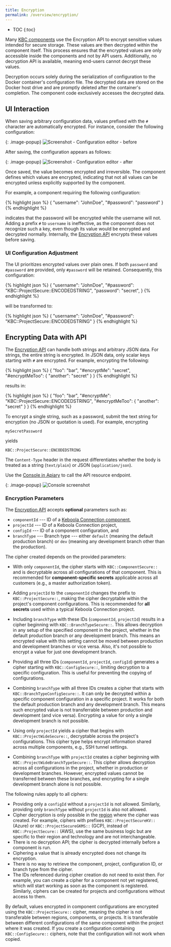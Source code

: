 ```yaml
---
title: Encryption
permalink: /overview/encryption/
---
```


* TOC
{:toc}

Many [KBC components](/overview/) use the Encryption API to encrypt sensitive values
intended for secure storage. These values are then decrypted within the component itself. 
This process ensures that the encrypted values are only accessible inside the components and not
by API users. Additionally, no decryption API is available, meaning end-users cannot decrypt
these values.

Decryption occurs solely during the serialization of configuration to the Docker container's 
configuration file. The decrypted data are stored on the Docker host drive and are promptly 
deleted after the container's completion. The component code exclusively accesses the decrypted data.

## UI Interaction
When saving arbitrary configuration data, values prefixed with the `#` character are automatically encrypted.
For instance, consider the following configuration:

{: .image-popup}
![Screenshot - Configuration editor - before](/overview/encryption-1.png)

After saving, the configuration appears as follows:

{: .image-popup}
![Screenshot - Configuration editor - after](/overview/encryption-2.png)

Once saved, the value becomes encrypted and irreversible. The component defines which values are
encrypted, indicating that not all values can be encrypted unless explicitly supported by the component.

For example, a component requiring the following configuration:

{% highlight json %}
{
    "username": "JohnDoe",
    "#password": "password"
}
{% endhighlight %}

indicates that the password will be encrypted while the username will not. Adding a
prefix `#` to `username` is ineffective, as the component does not recognize such a key,
even though its value would be encrypted and decrypted normally. Internally, the
[Encryption API](#encrypting-data-with-api) encrypts these values before saving.

### UI Configuration Adjustment
The UI prioritizes encrypted values over plain ones. If both `password` and `#password` are provided, only `#password` will be retained.
Consequently, this configuration:

{% highlight json %}
{
    "username": "JohnDoe",
    "#password": "KBC::ProjectSecure::ENCODEDSTRING",
    "password": "secret",
}
{% endhighlight %}

will be transformed to:

{% highlight json %}
{
    "username": "JohnDoe",
    "#password": "KBC::ProjectSecure::ENCODEDSTRING"
}
{% endhighlight %}

## Encrypting Data with API
The [Encryption API](https://keboolaencryption.docs.apiary.io/#reference/encrypt/encryption/encrypt-data) can handle
both strings and arbitrary JSON data. For strings, the entire string is encrypted. In JSON data,
only scalar keys starting with `#` are encrypted. For example, encrypting the following:

{% highlight json %}
{
    "foo": "bar",
    "#encryptMe": "secret",
    "#encryptMeToo": {
        "another": "secret"
    }
}
{% endhighlight %}

results in:

{% highlight json %}
{
    "foo": "bar",
    "#encryptMe": "KBC::ProjectSecure::ENCODEDSTRING",
    "#encryptMeToo": {
        "another": "secret"
    }
}
{% endhighlight %}

To encrypt a single string, such as a password, submit the text string for encryption
(no JSON or quotation is used). For example, encrypting

    mySecretPassword

yields

    KBC::ProjectSecure::ENCODEDSTRING

The `Content-Type` header in the request differentiates whether the body is treated as a string (`text/plain`) or JSON (`application/json`).

Use the [Console in Apiary](https://keboolaencryption.docs.apiary.io/#reference/encrypt/encryption/encrypt-data?console=1) to
call the API resource endpoint.

{: .image-popup}
![Console screenshot](/overview/encryption-console.png)

### Encryption Parameters
The [Encryption API](https://keboolaencryption.docs.apiary.io/#reference/encrypt/encryption/encrypt-data)
accepts **optional** parameters such as:

- `componentId` --- ID of a [Keboola Connection component](/extend/component/tutorial/#creating-a-component),
- `projectId` --- ID of a Keboola Connection project,
- `configId` --- ID of a component configuration, and
- `branchType` --- Branch type --- either `default` (meaning the default production branch) or `dev` (meaning any development branch other than the production).

The cipher created depends on the provided parameters:

- With only `componentId`, the cipher starts with `KBC::ComponentSecure::` and is decryptable
across all configurations of that component. This is recommended for **component-specific secrets** 
applicable across all customers (e.g., a master authorization token).

- Adding `projectId` to the `componentId` changes the prefix to `KBC::ProjectSecure::`, making the cipher decryptable within
the project's component configurations. This is recommended for **all secrets** used within a typical Keboola Connection project.

- Including `branchType` with these IDs (`componentId`, `projectId`) results in a cipher beginning with `KBC::BranchTypeSecure::`.
This allows decryption in any setup of the specified component in the project, whether in the default production branch or any
development branch. This means an encrypted value with this setting cannot be moved between production and development branches
or vice versa. Also, it's not possible to encrypt a value for just one development branch.

- Providing all three IDs (`componentId`, `projectId`, `configId`) generates a cipher starting with
`KBC::ConfigSecure::`, limiting decryption to a specific configuration. This is useful for preventing the copying of configurations.

- Combining `branchType` with all three IDs creates a cipher that starts with `KBC::BranchTypeConfigSecure::`. It can only be decrypted
within a specific component configuration in a specific project. It works for both the default production branch and any 
development branch. This means such encrypted value is not transferrable between production and development (and vice versa).
Encrypting a value for only a single development branch is not possible.

- Using only `projectId` yields a cipher that begins with `KBC::ProjectWideSecure::`, decryptable across the project's configurations.
This cipher type helps encrypt information shared across multiple components, e.g., SSH tunnel settings.

- Combining `branchType` with `projectId` creates a cipher beginning with `KBC::ProjectWideBranchTypeSecure::`. This cipher allows
decryption across all configurations in the project, whether in production or development branches. However, encrypted values
cannot be transferred between these branches, and encrypting for a single development branch alone is not possible. 

The following rules apply to all ciphers:

- Providing only a `configId` without a `projectId` is not allowed. Similarly, providing only `branchType` without `projectId` is also not allowed.
- Cipher decryption is only possible in the [region](/overview/api/#regions-and-endpoints) where the cipher was created. For example, ciphers with prefixes `KBC::ProjectSecureKV::` (Azure) or `KBC::ProjectSecureGKMS::` (GCP), instead of `KBC::ProjectSecure::` (AWS), use the same business logic but are specific to their region and technology and are not interchangeable.
- There is no decryption API; the cipher is decrypted internally before a component is run.
- Ciphering a value that is already encrypted does not change its encryption.
- There is no way to retrieve the component, project, configuration ID, or branch type from the cipher.
- The IDs referenced during cipher creation do not need to exist then. For example, you can create a cipher for a component not yet registered, which will start working as soon as the component is registered. Similarly, ciphers can be created for projects and configurations without access to them.

By default, values encrypted in component configurations are encrypted using the `KBC::ProjectSecure::` cipher, meaning
the cipher is not transferable between regions, components, or projects. It is transferable between 
different configurations of the same component within the project where it was created. If you create a configuration containing `KBC::ConfigSecure::` ciphers, 
note that the configuration will not work when copied.

